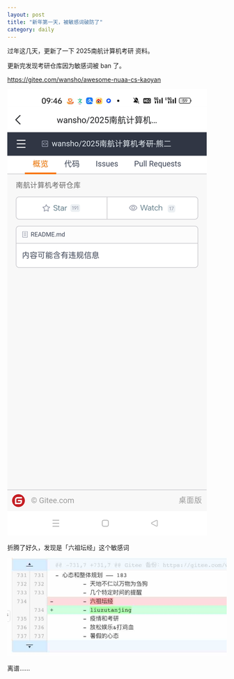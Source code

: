 ```yaml
---
layout: post
title: "新年第一天，被敏感词破防了"
category: daily
---
```


过年这几天，更新了一下 2025南航计算机考研 资料。

更新完发现考研仓库因为敏感词被 ban 了。

https://gitee.com/wansho/awesome-nuaa-cs-kaoyan

![](/assets/image/daily/2024-02-18/5e557d08b226a0e40300b5558f48a3c5.jpeg)

折腾了好久，发现是「六祖坛经」这个敏感词

![](/assets/image/daily/2024-02-18/Snipaste_2024-02-18_10-49-57.jpg)

离谱……

